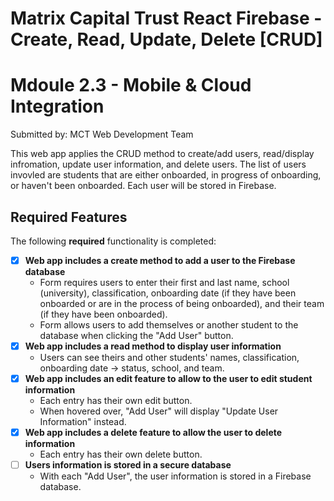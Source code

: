 # Matrix Capital Trust React Firebase - Create, Read, Update, Delete [CRUD]
# Mdoule 2.3 - Mobile & Cloud Integration

Submitted by: MCT Web Development Team

This web app applies the CRUD method to create/add users, read/display infromation, update user information, and delete users.
The list of users invovled are students that are either onboarded, in progress of onboarding, or haven't been onboarded.
Each user will be stored in Firebase.

## Required Features

The following **required** functionality is completed:

- [x] **Web app includes a create method to add a user to the Firebase database**
  - Form requires users to enter their first and last name, school (university), classification, onboarding date (if they have been onboarded or are in the process of being onboarded), and their team (if they have been onboarded).
  - Form allows users to add themselves or another student to the database when clicking the "Add User" button. 
- [x] **Web app includes a read method to display user information**
  - Users can see theirs and other students' names, classification, onboarding date -> status, school, and team.
- [x] **Web app includes an edit feature to allow to the user to edit student information**
  - Each entry has their own edit button.
  - When hovered over, "Add User" will display "Update User Information" instead.
- [x] **Web app includes a delete feature to allow the user to delete information**
  - Each entry has their own delete button.
- [ ] **Users information is stored in a secure database**
  - With each "Add User", the user information is stored in a Firebase database.
